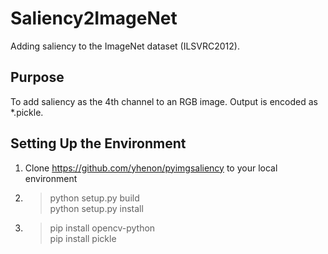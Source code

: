 # Saliency2ImageNet
Adding saliency to the ImageNet dataset (ILSVRC2012).

## Purpose
To add saliency as the 4th channel to an RGB image. Output is encoded as *.pickle.

## Setting Up the Environment
1. Clone https://github.com/yhenon/pyimgsaliency to your local environment
2. > python setup.py build<br>
   > python setup.py install
3. > pip install opencv-python<br>
   > pip install pickle<br>
